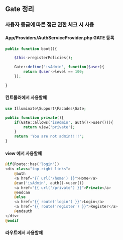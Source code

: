 ## Gate 정리

### 사용자 등급에 따른 접근 권한 체크 시 사용

#### App/Providers/AuthServiceProvider.php GATE 등록
```php
public function boot(){

    $this->registerPolicies();

    Gate::define('isAdmin', function($user){
        return $user->level == 100;
    });

}
```

#### 컨트롤러에서 사용할때
```php
use Illuminate\Support\Facades\Gate;

public function private(){
    if(Gate::allows('isAdmin', auth()->user())){
        return view('private');
    }
    return 'You are not admin!!!!';
}
```

#### view 에서 사용할때
```php
@if(Route::has('login'))
<div class="top-right links">
    @auth
    <a href="{{ url('/home') }}">Home</a>
    @can('isAdmin', auth()->user())
    <a href="{{ url('/private') }}">Private</a>
    @endcan
    @else
    <a href="{{ route('login') }}">Login</a>
    <a href="{{ route('register') }}">Register</a>
    @endauth
</div>
@endif
```

#### 라우트에서 사용할때
